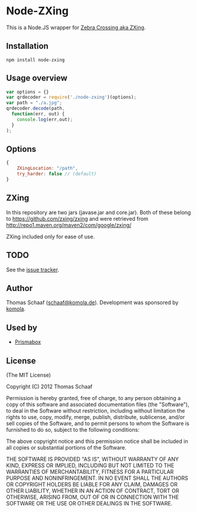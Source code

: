 # Node-ZXing

This is a Node.JS wrapper for [Zebra Crossing aka ZXing](http://code.google.com/p/zxing/).

## Installation

`npm install node-zxing`

## Usage overview

```javascript
var options = {}
var qrdecoder = require('./node-zxing')(options);
var path = "./a.jpg";
qrdecoder.decode(path,
  function(err, out) {
    console.log(err,out);
  }
);
```

## Options

```javascript
{
	ZXingLocation: "/path",
	try_harder: false // (default)
}
```

## ZXing
In this repository are two jars (javase.jar and core.jar). Both of these belong to https://github.com/zxing/zxing and were retrieved from http://repo1.maven.org/maven2/com/google/zxing/

ZXing included only for ease of use.

## TODO

See the [issue tracker](http://github.com/komola/node-zxing).

## Author

Thomas Schaaf (schaaf@komola.de).
Development was sponsored by [komola](http://www.komola.de/).

## Used by

- [Prismabox](http://prismabox.de/)

## License

(The MIT License)

Copyright (C) 2012 Thomas Schaaf

Permission is hereby granted, free of charge, to any person obtaining a copy
of this software and associated documentation files (the "Software"), to deal
in the Software without restriction, including without limitation the rights
to use, copy, modify, merge, publish, distribute, sublicense, and/or sell
copies of the Software, and to permit persons to whom the Software is
furnished to do so, subject to the following conditions:

The above copyright notice and this permission notice shall be included in
all copies or substantial portions of the Software.

THE SOFTWARE IS PROVIDED "AS IS", WITHOUT WARRANTY OF ANY KIND, EXPRESS OR
IMPLIED, INCLUDING BUT NOT LIMITED TO THE WARRANTIES OF MERCHANTABILITY,
FITNESS FOR A PARTICULAR PURPOSE AND NONINFRINGEMENT. IN NO EVENT SHALL THE
AUTHORS OR COPYRIGHT HOLDERS BE LIABLE FOR ANY CLAIM, DAMAGES OR OTHER
LIABILITY, WHETHER IN AN ACTION OF CONTRACT, TORT OR OTHERWISE, ARISING FROM,
OUT OF OR IN CONNECTION WITH THE SOFTWARE OR THE USE OR OTHER DEALINGS IN
THE SOFTWARE.
